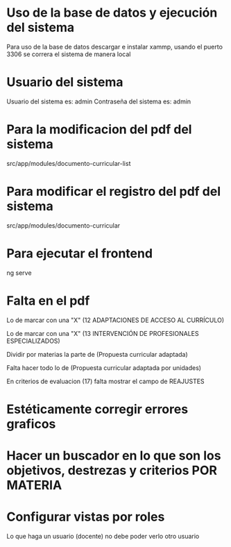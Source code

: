 # Uso de la base de datos y ejecución del sistema
Para uso de la base de datos descargar e instalar xammp, usando el puerto 3306 se correra el sistema de manera local

# Usuario del sistema
Usuario del sistema es: admin
Contraseña del sistema es: admin

# Para la modificacion del pdf del sistema
src/app/modules/documento-curricular-list

# Para modificar el registro del pdf del sistema 
src/app/modules/documento-curricular

# Para ejecutar el frontend
ng serve

# Falta en el pdf
Lo de marcar con una "X"    (12 ADAPTACIONES DE ACCESO AL CURRÍCULO)

Lo de marcar con una "X"    (13 INTERVENCIÓN DE PROFESIONALES ESPECIALIZADOS)

Dividir por materias la parte de (Propuesta curricular adaptada)

Falta hacer todo lo de (Propuesta curricular adaptada por unidades)

En criterios de evaluacion (17) falta mostrar el campo de REAJUSTES

# Estéticamente corregir errores graficos

# Hacer un buscador en lo que son los objetivos, destrezas y criterios POR MATERIA

# Configurar vistas por roles
Lo que haga un usuario (docente) no debe poder verlo otro usuario